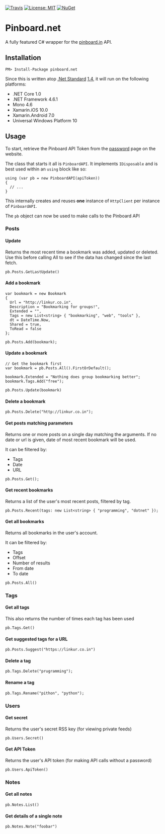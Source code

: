 [![Travis](https://img.shields.io/travis/grantwinney/pinboard.net.svg?branch=master)](https://travis-ci.org/grantwinney/pinboard.net)
[![License: MIT](https://img.shields.io/badge/License-MIT-green.svg)](https://opensource.org/licenses/MIT)
[![NuGet](https://img.shields.io/nuget/v/pinboard.net.svg)](https://www.nuget.org/packages/pinboard.net)

# Pinboard.net

A fully featured C# wrapper for the [pinboard.in](https://pinboard.in) API.

## Installation

    PM> Install-Package pinboard.net

Since this is written atop [.Net Standard](https://docs.microsoft.com/en-us/dotnet/standard/library) [1.4](https://github.com/dotnet/standard/blob/master/docs/versions/netstandard1.4.md), it will run on the following platforms:

* .NET Core 1.0
* .NET Framework 4.6.1
* Mono 4.6
* Xamarin.iOS 10.0
* Xamarin.Android 7.0
* Universal Windows Platform 10

## Usage

To start, retrieve the Pinboard API Token from the
[password](https://pinboard.in/settings/password) page on the website.

The class that starts it all is `PinboardAPI`. It implements `IDisposable` and
is best used within an `using` block like so:

```CSharp
using (var pb = new PinboardAPI(apiToken))
{
  // ...
}
```

This internally creates and reuses **one** instance of `HttpClient` per
instance of `PinboardAPI`.

The `pb` object can now be used to make calls to the Pinboard API

### Posts

#### Update

Returns the most recent time a bookmark was added, updated or deleted.
Use this before calling All to see if the data has changed since the last
fetch.

```CSharp
pb.Posts.GetLastUpdate()
```

#### Add a bookmark

```CSharp
var bookmark = new Bookmark
{
  Url = "http://linkur.co.in",
  Description = "Bookmarking for groups!",
  Extended = "",
  Tags = new List<string> { "bookmarking", "web", "tools" },
  dt = DateTime.Now,
  Shared = true,
  ToRead = false
};

pb.Posts.Add(bookmark);
```

#### Update a bookmark

```CSharp
// Get the bookmark first
var bookmark = pb.Posts.All().FirstOrDefault();

bookmark.Extended = "Nothing does group bookmarking better";
bookmark.Tags.Add("free");

pb.Posts.Update(bookmark)
```

#### Delete a bookmark

```CSharp
pb.Posts.Delete("http://linkur.co.in");
```

#### Get posts matching parameters

Returns one or more posts on a single day matching the arguments. If no
date or url is given, date of most recent bookmark will be used.

It can be filtered by:

- Tags
- Date
- URL

```CSharp
pb.Posts.Get();
```

#### Get recent bookmarks

Returns a list of the user's most recent posts, filtered by tag.

```CSharp
pb.Posts.Recent(tags: new List<string> { "programming", "dotnet" });
```

#### Get all bookmarks

Returns all bookmarks in the user's account.

It can be filtered by:

- Tags
- Offset
- Number of results
- From date
- To date

```CSharp
pb.Posts.All()
```

### Tags

#### Get all tags

This also returns the number of times each tag has been used

```CSharp
pb.Tags.Get()
```

#### Get suggested tags for a URL

```CSharp
pb.Posts.Suggest("https://linkur.co.in")
```

#### Delete a tag

```CSharp
pb.Tags.Delete("prugramming");
```

#### Rename a tag

```CSharp
pb.Tags.Rename("pithon", "python");
```

### Users

#### Get secret

Returns the user's secret RSS key (for viewing private feeds)

```CSharp
pb.Users.Secret()
```

#### Get API Token

Returns the user's API token (for making API calls without a password)

```CSharp
pb.Users.ApiToken()
```

### Notes

#### Get all notes

```CSharp
pb.Notes.List()
```

#### Get details of a single note

```CSharp
pb.Notes.Note("foobar")
```
